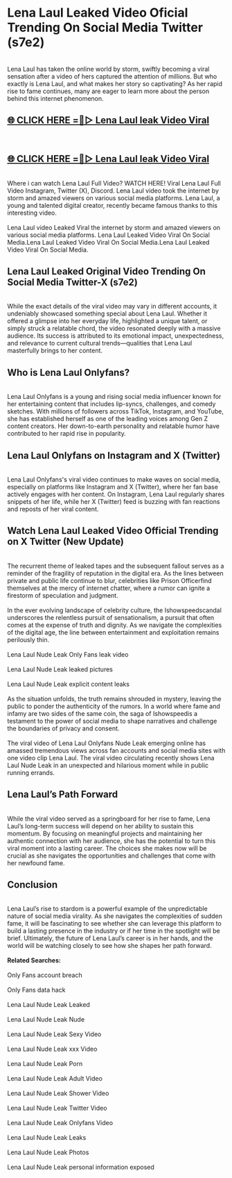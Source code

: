 # Lena Laul Leaked Video Oficial Trending On Social Media Twitter (s7e2)
<br>
Lena Laul has taken the online world by storm, swiftly becoming a viral sensation after a video of hers captured the attention of millions. But who exactly is Lena Laul, and what makes her story so captivating? As her rapid rise to fame continues, many are eager to learn more about the person behind this internet phenomenon.
<br>
<h2><a href="https://v.mview.online/p/url.html?title=Lena_Laul&ref=git">🌐 CLICK HERE =👙▷ Lena Laul leak Video Viral</a></h2>
<br>
<h2><a href="https://v.mview.online/p/url.html?title=Lena_Laul&ref=git">🌐 CLICK HERE =👙▷ Lena Laul leak Video Viral</a></h2>
<br>
Where i can watch Lena Laul Full Video? WATCH HERE! Viral Lena Laul Full Video Instagram, Twitter (X), Discord. Lena Laul video took the internet by storm and amazed viewers on various social media platforms. Lena Laul, a young and talented digital creator, recently became famous thanks to this interesting video.
<br><br>
Lena Laul video Leaked Viral the internet by storm and amazed viewers on various social media platforms. Lena Laul Leaked Video Viral On Social Media.Lena Laul Leaked Video Viral On Social Media.Lena Laul Leaked Video Viral On Social Media.
<br>
<h2>Lena Laul Leaked Original Video Trending On Social Media Twitter-X (s7e2)</h2>
<br>
While the exact details of the viral video may vary in different accounts, it undeniably showcased something special about Lena Laul. Whether it offered a glimpse into her everyday life, highlighted a unique talent, or simply struck a relatable chord, the video resonated deeply with a massive audience. Its success is attributed to its emotional impact, unexpectedness, and relevance to current cultural trends—qualities that Lena Laul masterfully brings to her content.
<br>
<h2>Who is Lena Laul Onlyfans?</h2>
<br>
Lena Laul Onlyfans is a young and rising social media influencer known for her entertaining content that includes lip-syncs, challenges, and comedy sketches. With millions of followers across TikTok, Instagram, and YouTube, she has established herself as one of the leading voices among Gen Z content creators. Her down-to-earth personality and relatable humor have contributed to her rapid rise in popularity.
<br>
<h2>Lena Laul Onlyfans on Instagram and X (Twitter)</h2>
<br>
Lena Laul Onlyfans's viral video continues to make waves on social media, especially on platforms like Instagram and X (Twitter), where her fan base actively engages with her content. On Instagram, Lena Laul regularly shares snippets of her life, while her X (Twitter) feed is buzzing with fan reactions and reposts of her viral content.
<br>
<h2>Watch Lena Laul Leaked Video Official Trending on X Twitter (New Update)</h2>
<br>
The recurrent theme of leaked tapes and the subsequent fallout serves as a reminder of the fragility of reputation in the digital era. As the lines between private and public life continue to blur, celebrities like Prison Officerfind themselves at the mercy of internet chatter, where a rumor can ignite a firestorm of speculation and judgment.
<br><br>
In the ever evolving landscape of celebrity culture, the Ishowspeedscandal underscores the relentless pursuit of sensationalism, a pursuit that often comes at the expense of truth and dignity. As we navigate the complexities of the digital age, the line between entertainment and exploitation remains perilously thin.
<br><br>
Lena Laul Nude Leak Only Fans leak video
<br><br>
Lena Laul Nude Leak leaked pictures
<br><br>
Lena Laul Nude Leak explicit content leaks
<br><br>
As the situation unfolds, the truth remains shrouded in mystery, leaving the public to ponder the authenticity of the rumors. In a world where fame and infamy are two sides of the same coin, the saga of Ishowspeedis a testament to the power of social media to shape narratives and challenge the boundaries of privacy and consent.
<br><br>
The viral video of Lena Laul Onlyfans Nude Leak emerging online has amassed tremendous views across fan accounts and social media sites with one video clip Lena Laul. The viral video circulating recently shows Lena Laul Nude Leak in an unexpected and hilarious moment while in public running errands.
<br>
<h2>Lena Laul’s Path Forward</h2>
<br>
While the viral video served as a springboard for her rise to fame, Lena Laul’s long-term success will depend on her ability to sustain this momentum. By focusing on meaningful projects and maintaining her authentic connection with her audience, she has the potential to turn this viral moment into a lasting career. The choices she makes now will be crucial as she navigates the opportunities and challenges that come with her newfound fame.
<br>
<h2>Conclusion</h2>
<br>
Lena Laul’s rise to stardom is a powerful example of the unpredictable nature of social media virality. As she navigates the complexities of sudden fame, it will be fascinating to see whether she can leverage this platform to build a lasting presence in the industry or if her time in the spotlight will be brief. Ultimately, the future of Lena Laul’s career is in her hands, and the world will be watching closely to see how she shapes her path forward.
<br><br>
<strong>Related Searches:</strong>
<br><br>
Only Fans account breach
<br><br>
Only Fans data hack
<br><br>
Lena Laul Nude Leak Leaked
<br><br>
Lena Laul Nude Leak Nude
<br><br>
Lena Laul Nude Leak Sexy Video
<br><br>
Lena Laul Nude Leak xxx Video
<br><br>
Lena Laul Nude Leak Porn
<br><br>
Lena Laul Nude Leak Adult Video
<br><br>
Lena Laul Nude Leak Shower Video
<br><br>
Lena Laul Nude Leak Twitter Video
<br><br>
Lena Laul Nude Leak Onlyfans Video
<br><br>
Lena Laul Nude Leak Leaks
<br><br>
Lena Laul Nude Leak Photos
<br><br>
Lena Laul Nude Leak personal information exposed